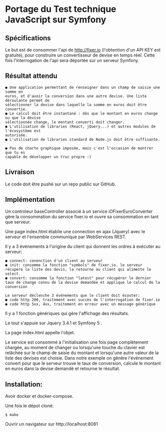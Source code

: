 # Portage du Test technique JavaScript sur Symfony


## Spécifications

Le but est de consommer l'api de ​http://fixer.io​ (l'obtention d'un API KEY est gratuite), pour
construire un convertisseur de devise en temps réel.
Cette fois l'interrogation de l'api sera déportée sur un serveur Symfony.

## Résultat attendu

```
● Une application permettant de renseigner dans un champ de saisie une somme en
euros, et d'avoir la conversion dans une autre devise. Une liste déroulante permet de
sélectionner la devise dans laquelle la somme en euros doit être convertie.
● Le calcul doit être instantané : dès que le montant en euros change ou que la devise
sélectionnée change, le montant converti doit changer.
● L'utilisation de libraries (React, jQuery...) et autres modules de l'écosystème est
autorisée.
● L'utilisation de libraries standard de Node.js doit être suffisante.

● Pas de charte graphique imposée, mais c'est l'occasion de montrer que tu es
capable de développer un truc propre :)
```

## Livraison

Le code doit être pushé sur un repo public sur GitHub.

## Implémentation

Un controleur baseController associé à un service iOFixerEuroConverter gère la consommation du service fixer.io et ouvre sa consommation en tant que serveur.

Une page index.html établie une connection en ajax (Jquery) avec le serveur et l'ensemble communique par WebServices REST.

Il y a 3 événements à l'origine du client qui donnent les ordres à exécuter au serveur:
```
● connect: conenction d'un client au serveur
● init: consomme la fonction "symbols" de fixer.io. le serveur récupére la liste des devis, la retourne au client qui alimente le select.
● convert: consomme la fonction "latest" pour récupérer le dernier taux de change connu de la devise demandée et applique le calcul de la conversion

Le serveur déclenche 3 événements que le client doit écouter:
● code http 200, traitement avec succès de l'interrogation de fixer.io
● code http 5xx, 4xx, traitement en erreur avec un message générique
```

Il y a 1 fonction génériques qui gère l'affichage des résultats.

Le tout s'appuie sur Jquery 3.4.1 et Symfony 5 . 

La page index.html appelle l'objet.

Le service est consommé à l'initialisation une fois page complètement chargée, au moment de changer ou lorsqu'une touche du clavier est relâchée sur le champ de saisie du montant
et lorsqu'une autre valeur de la liste des devises est choisie. 
Dans notre exemple on génère l'événement convert pour que le serveur trouve le taux de conversion, calcule le montant en euros dans la devise demandé et retourne le résultat.

## Installation:

Avoir docker et docker-compose.

Une fois le dépot cloné:
```
$ make
```
Ouvrir un navigateur sur http://localhost:8081
